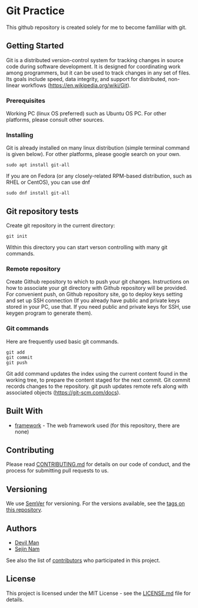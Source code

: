 # Git Practice 

This github repository is created solely for me to become famliliar with git. 

## Getting Started

Git is a distributed version-control system for tracking changes in source code during software development. It is designed for coordinating work among programmers, but it can be used to track changes in any set of files. Its goals include speed, data integrity, and support for distributed, non-linear workflows (https://en.wikipedia.org/wiki/Git).

### Prerequisites

Working PC (linux OS preferred) such as Ubuntu OS PC. For other platforms, please consult other sources.

### Installing

Git is already installed on many linux distribution (simple terminal command is given below). For other platforms, please google search on your own. 
```
sudo apt install git-all
```

If you are on Fedora (or any closely-related RPM-based distribution, such as RHEL or CentOS), you can use dnf
```
sudo dnf install git-all
```

## Git repository tests 

Create git repository in the current directory:
```
git init
```

Within this directory you can start verson controlling with many git commands.

### Remote repository 

Create Github repository to which to push your git changes. Instructions on how to associate your git directory with Github repository will be provided. For convenient push, on Github repository site, go to deploy keys setting and set up SSH connection (If you already have public and private keys stored in your PC, use that. If you need public and private keys for SSH, use keygen program to generate them).

### Git commands 

Here are frequently used basic git commands. 
```
git add
git commit
git push
```

Git add command updates the index using the current content found in the working tree, to prepare the content staged for the next commit. Git commit records changes to the repository. git push updates remote refs along with associated objects (https://git-scm.com/docs).

## Built With

* [framework](https://www.github.com/sejin8642/gitpractice) - The web framework used (for this repository, there are none)

## Contributing

Please read [CONTRIBUTING.md](.github/CONTRIBUTING.md) for details on our code of conduct, and the process for submitting pull requests to us.

## Versioning

We use [SemVer](http://semver.org/) for versioning. For the versions available, see the [tags on this repository](https://github.com/sejin8642/gitpractice/tags). 

## Authors

* [Devil Man](https://github.com/ackma3141)
* [Sejin Nam](https://github.com/sejin8642)

See also the list of [contributors](https://github.com/sejin8642/gitpractice/contributors) who participated in this project.

## License

This project is licensed under the MIT License - see the [LICENSE.md](LICENSE.md) file for details.

